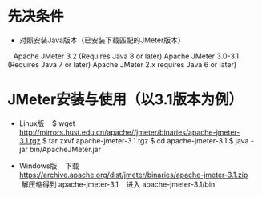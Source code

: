 
# 先决条件
* 对照安装Java版本（已安装下载匹配的JMeter版本）

    Apache JMeter 3.2 (Requires Java 8 or later)
    Apache JMeter 3.0-3.1 (Requires Java 7 or later)
    Apache JMeter 2.x requires Java 6 or later)

# JMeter安装与使用（以3.1版本为例）
* Linux版
    $ wget http://mirrors.hust.edu.cn/apache//jmeter/binaries/apache-jmeter-3.1.tgz
    $ tar zxvf apache-jmeter-3.1.tgz
    $ cd apache-jmeter-3.1
    $ java -jar bin/ApacheJMeter.jar

* Windows版
    下载 https://archive.apache.org/dist/jmeter/binaries/apache-jmeter-3.1.zip
    解压缩得到 apache-jmeter-3.1
    进入 apache-jmeter-3.1/bin
